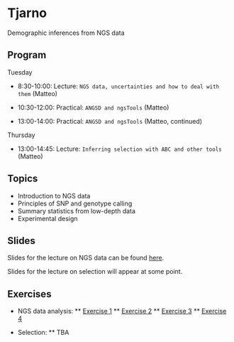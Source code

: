 # Tjarno
Demographic inferences from NGS data

## Program

Tuesday

* 8:30-10:00: Lecture: `NGS data, uncertainties and how to deal with them` (Matteo)
* 10:30-12:00: Practical: `ANGSD and ngsTools` (Matteo)

* 13:00-14:00: Practical: `ANGSD and ngsTools` (Matteo, continued)

Thursday

* 13:00-14:45: Lecture: `Inferring selection with ABC and other tools` (Matteo)

## Topics

* Introduction to NGS data
* Principles of SNP and genotype calling
* Summary statistics from low-depth data
* Experimental design

## Slides

Slides for the lecture on NGS data can be found [here](https://github.com/mfumagalli/Tjarno/blob/master/Slides/NGS/main.pdf).

Slides for the lecture on selection will appear at some point.

## Exercises

- NGS data analysis:
** [Exercise 1](https://github.com/mfumagalli/Tjarno/blob/master/Files/ngs_1.md)
** [Exercise 2](https://github.com/mfumagalli/Tjarno/blob/master/Files/ngs_2.md)
** [Exercise 3](https://github.com/mfumagalli/Tjarno/blob/master/Files/ngs_3.md)
** [Exercise 4](https://github.com/mfumagalli/Tjarno/blob/master/Files/ngs_4.md)

- Selection:
** TBA



